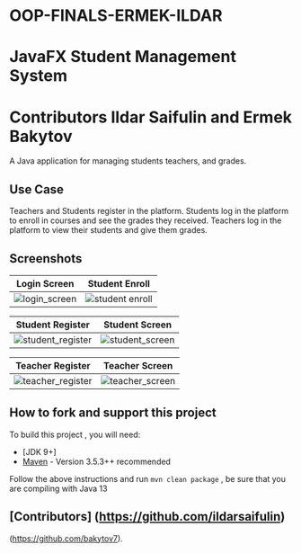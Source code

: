# OOP-FINALS-ERMEK-ILDAR
# JavaFX Student Management System
# Contributors Ildar Saifulin and Ermek Bakytov
A Java application for managing students teachers, and grades.



## Use Case
Teachers and Students register in the platform.
Students log in the platform to enroll in courses and see the grades they received.
Teachers log in the platform to view their students and give them grades.

## Screenshots

| Login Screen  |  Student Enroll
|:-:|:-:|
| ![login_screen](https://user-images.githubusercontent.com/20374208/45230776-a66f7a00-b2d2-11e8-9900-21e8bd812cfe.jpg) | ![student enroll](https://user-images.githubusercontent.com/20374208/45230777-a66f7a00-b2d2-11e8-8830-e81f8f27cb8f.jpg) |

| Student Register  |  Student Screen
|:-:|:-:|
| ![student_register](https://user-images.githubusercontent.com/20374208/45230778-a7081080-b2d2-11e8-9c52-4b7a9da092ac.jpg) | ![student_screen](https://user-images.githubusercontent.com/20374208/45230779-a7081080-b2d2-11e8-8b3e-0a687c1d79af.jpg) |

| Teacher Register  |  Teacher Screen
|:-:|:-:|
| ![teacher_register](https://user-images.githubusercontent.com/20374208/45230780-a7081080-b2d2-11e8-8753-7ad67f63def7.jpg) | ![teacher_screen](https://user-images.githubusercontent.com/20374208/45230781-a7081080-b2d2-11e8-99ac-f6a29f74fa32.jpg) |



## How to fork and support this project

To build this project , you will need:

* [JDK 9+]
* [Maven](http://maven.apache.org/) - Version 3.5.3++ recommended

Follow the above instructions and run ``mvn clean package`` , be sure that you are compiling with Java 13





## [Contributors] (https://github.com/ildarsaifulin)
(https://github.com/bakytov7).
